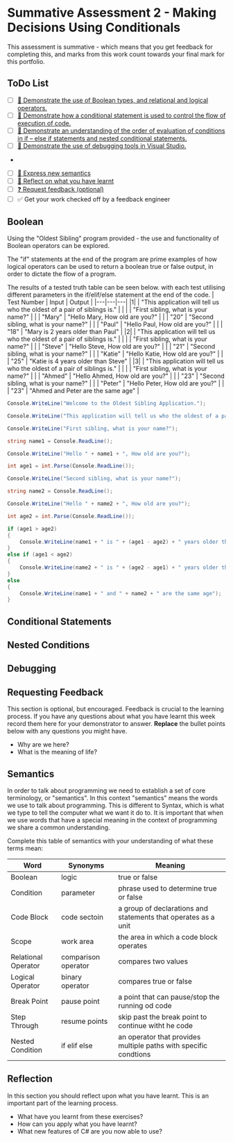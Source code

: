 # Summative Assessment 2 - Making Decisions Using Conditionals

This assessment is summative - which means that you get feedback for completing this, and marks from this work count towards your final mark for this portfolio.

## ToDo List

- [ ] [:key: Demonstrate the use of Boolean types, and relational and logical operators.](#boolean)
- [ ] [:key: Demonstrate how a conditional statement is used to control the flow of execution of code.](#conditional-statements)
- [ ] [:key: Demonstrate an understanding of the order of evaluation of conditions in if – else if statements and nested conditional statements.](#nested-conditions)
- [ ] [:key: Demonstrate the use of debugging tools in Visual Studio.](#debugging)
- 
- [ ] [:speech_balloon: Express new semantics](#semantics)
- [ ] [:thought_balloon: Reflect on what you have learnt](#reflection)
- [ ] [:question: Request feedback (optional)](#requesting-feedback)
- [ ] :white_check_mark: Get your work checked off by a feedback engineer

## Boolean
Using the "Oldest Sibling" program provided - the use and functionality of Boolean operators can be explored.

The "if" statements at the end of the program are prime examples of how logical operators can be used to return a boolean true or false output, in order to dictate the flow of a program.

The results of a tested truth table can be seen below. with each test utilising different parameters in the if/elif/else statement at the end of the code.
| Test Number | Input | Output | 
|---|---|---|
|1| | "This application will tell us who the oldest of a pair of siblings is." | 
| | | "First sibling, what is your name?" |
| | "Mary" | "Hello Mary, How old are you?" |
| | "20"   | "Second sibling, what is your name?" | 
| | "Paul" | "Hello Paul, How old are you?" | 
| | "18"   | "Mary is 2 years older than Paul" | 
|2| | "This application will tell us who the oldest of a pair of siblings is." |
| | | "First sibling, what is your name?" | 
| | "Steve" | "Hello Steve, How old are you?" |
| | "21"   | "Second sibling, what is your name?" |
| | "Katie" | "Hello Katie, How old are you?" | 
| | "25"   | "Katie is 4 years older than Steve" | 
|3| | "This application will tell us who the oldest of a pair of siblings is." | 
| | | "First sibling, what is your name?" | 
| | "Ahmed" | "Hello Ahmed, How old are you?" | 
| | "23"   | "Second sibling, what is your name?" | 
| | "Peter" | "Hello Peter, How old are you?" | 
| | "23"   | "Ahmed and Peter are the same age" | 

```cs
Console.WriteLine("Welcome to the Oldest Sibling Application.");

Console.WriteLine("This application will tell us who the oldest of a pair of siblings is.");

Console.WriteLine("First sibling, what is your name?");

string name1 = Console.ReadLine();

Console.WriteLine("Hello " + name1 + ", How old are you?");

int age1 = int.Parse(Console.ReadLine());

Console.WriteLine("Second sibling, what is your name?");

string name2 = Console.ReadLine();

Console.WriteLine("Hello " + name2 + ", How old are you?");

int age2 = int.Parse(Console.ReadLine());

if (age1 > age2)
{
    Console.WriteLine(name1 + " is " + (age1 - age2) + " years older than " + name2);
}
else if (age1 < age2)
{
    Console.WriteLine(name2 + " is " + (age2 - age1) + " years older than " + name1);
}
else
{
    Console.WriteLine(name1 + " and " + name2 + " are the same age");
}
```

## Conditional Statements

## Nested Conditions

## Debugging

## Requesting Feedback

This section is optional, but encouraged. Feedback is crucial to the learning process. If you have any questions about what you have learnt this week record them here for your demonstrator to answer. **Replace** the bullet points below with any questions you might have.
- Why are we here?
- What is the meaning of life?

## Semantics

In order to talk about programming we need to establish a set of core terminology, or "semantics". In this context "semantics" means the words we use to talk about programming. This is different to Syntax, which is what we type to tell the computer what we want it do to. It is important that when we use words that have
a special meaning in the context of programming we share a common understanding.

Complete this table of semantics with your understanding of what these terms mean:

| Word | Synonyms | Meaning |
|---|---|---|
|Boolean|logic|true or false|
|Condition|parameter| phrase used to determine true or false |
|Code Block| code sectoin | a group of declarations and statements that operates as a unit|
|Scope| work area| the area in which a code block operates|
|Relational Operator| comparison operator | compares two values|
|Logical Operator| binary operator | compares true or false |
|Break Point| pause point| a point that can pause/stop the running od code |
|Step Through| resume points | skip past the break point to continue witht he code|
|Nested Condition| if elif else | an operator that provides multiple paths with specific condtions |


## Reflection
In this section you should reflect upon what you have learnt. This is an important part of the learning process.
- What have you learnt from these exercises?
- How can you apply what you have learnt?
- What new features of C# are you now able to use?
